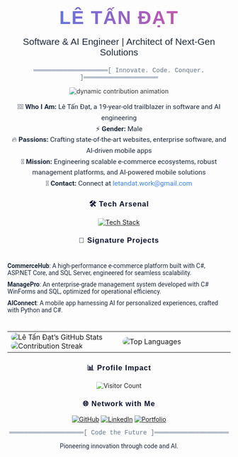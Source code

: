 <!-- Dynamic Header -->
<div align="center">
  <h1 style="font-family: 'Montserrat', sans-serif; color: #0a0f2d; font-size: 3em; font-weight: 900; letter-spacing: 2px; text-transform: uppercase; background: linear-gradient(90deg, #3b82f6, #ec4899); -webkit-background-clip: text; -webkit-text-fill-color: transparent;">
    Lê Tấn Đạt
  </h1>
  <h3 style="font-family: 'Montserrat', sans-serif; color: #1e293b; font-weight: 500; font-size: 1.5em; margin-top: -10px;">Software & AI Engineer | Architect of Next-Gen Solutions</h3>
  <p style="font-family: 'Courier New', monospace; color: #64748b; font-size: 1em;">
    ════════════════════[ Innovate. Code. Conquer. ]════════════════════
  </p>
</div>

<!-- Unique Snake Animation -->
<div align="center">
  <img src="https://raw.githubusercontent.com/platane/snk/main/assets/github-contribution-grid-snake-dark.svg" alt="dynamic contribution animation" style="filter: brightness(100%) contrast(120%) hue-rotate(45deg); animation: pulse 3s infinite;">
  <style>
    @keyframes pulse { 0% { opacity: 0.8; } 50% { opacity: 1; } 100% { opacity: 0.8; } }
  </style>
</div>

<!-- Introduction Section -->
<div align="center">
  <p style="font-family: 'Roboto', sans-serif; color: #1e293b; font-size: 1.1em; max-width: 600px; line-height: 1.6;">
    👨‍💻 <b>Who I Am:</b> Lê Tấn Đạt, a 19-year-old trailblazer in software and AI engineering<br>
    ⚡️ <b>Gender:</b> Male<br>
    🔥 <b>Passions:</b> Crafting state-of-the-art websites, enterprise software, and AI-driven mobile apps<br>
    🎯 <b>Mission:</b> Engineering scalable e-commerce ecosystems, robust management platforms, and AI-powered mobile solutions<br>
    📩 <b>Contact:</b> Connect at <a href="mailto:letandat.work@gmail.com" style="color: #3b82f6; text-decoration: none;">letandat.work@gmail.com</a>
  </p>
</div>

<!-- Technology Stack -->
<div align="center">
  <h3 style="font-family: 'Montserrat', sans-serif; color: #0a0f2d; font-weight: 700; letter-spacing: 1px;">🛠️ Tech Arsenal</h3>
  <p style="transition: transform 0.3s;">
    <a href="https://skillicons.dev">
      <img src="https://skillicons.dev/icons?i=cs,html,css,js,python,sql,vscode,git,github,dotnet,sqlite&perline=10" alt="Tech Stack" style="filter: brightness(110%); transform: scale(1.05);">
    </a>
  </p>
</div>

<!-- Key Projects -->
<div align="center">
  <h3 style="font-family: 'Montserrat', sans-serif; color: #0a0f2d; font-weight: 700; letter-spacing: 1px;">🚀 Signature Projects</h3>
  <ul style="font-family: 'Roboto', sans-serif; color: #1e293b; text-align: left; display: inline-block; list-style-type: none; padding: 0;">
    <li style="margin: 10px 0;"><b>CommerceHub</b>: A high-performance e-commerce platform built with C#, ASP.NET Core, and SQL Server, engineered for seamless scalability.</li>
    <li style="margin: 10px 0;"><b>ManagePro</b>: An enterprise-grade management system developed with C# WinForms and SQL, optimized for operational efficiency.</li>
    <li style="margin: 10px 0;"><b>AIConnect</b>: A mobile app harnessing AI for personalized experiences, crafted with Python and C#.</li>
  </ul>
</div>

<!-- GitHub Stats -->
<p align="center">
  <table align="center">
    <tr>
      <td width="50%">
        <img src="https://github-readme-stats.vercel.app/api?username=LeDat1709&theme=onedark&show_icons=true&count_private=true&border_color=3b82f6&bg_color=0a0f2d" alt="Lê Tấn Đạt’s GitHub Stats" style="border-radius: 10px;">
        <img src="https://github-readme-streak-stats.herokuapp.com/?user=LeDat1709&theme=onedark&hide_border=false&background=0a0f2d&stroke=3b82f6&ring=ec4899" alt="Contribution Streak" style="border-radius: 10px;">
      </td>
      <td width="50%">
        <img src="https://github-readme-stats.anuraghazra1.vercel.app/api/top-langs/?username=LeDat1709&theme=onedark&hide_border=false&langs_count=8&border_color=3b82f6&bg_color=0a0f2d" alt="Top Languages" style="border-radius: 10px;">
      </td>
    </tr>
  </table>
</p>

<!-- Visitor Counter -->
<div align="center">
  <h3 style="font-family: 'Montserrat', sans-serif; color: #0a0f2d; font-weight: 700; letter-spacing: 1px;">📊 Profile Impact</h3>
  <p>
    <img src="https://profile-counter.glitch.me/LeDat1709/count.svg" alt="Visitor Count" style="filter: brightness(120%);">
  </p>
</div>

<!-- Connect Section -->
<div align="center">
  <h3 style="font-family: 'Montserrat', sans-serif; color: #0a0f2d; font-weight: 700; letter-spacing: 1px;">🌐 Network with Me</h3>
  <p>
    <a href="https://github.com/LeDat1709"><img src="https://img.shields.io/badge/GitHub-0a0f2d?style=flat&logo=github&logoColor=white" alt="GitHub"></a>
    <a href="https://www.linkedin.com/in/letandat/"><img src="https://img.shields.io/badge/LinkedIn-0a0f2d?style=flat&logo=linkedin&logoColor=white" alt="LinkedIn"></a>
    <a href="https://letandat.id.vn/"><img src="https://img.shields.io/badge/Portfolio-0a0f2d?style=flat&logo=firefox&logoColor=white" alt="Portfolio"></a>
  </p>
</div>

<!-- Footer -->
<div align="center">
  <p style="font-family: 'Courier New', monospace; color: #64748b; font-size: 1em;">
    ════════════════════[ Code the Future ]════════════════════
  </p>
  <p style="font-family: 'Roboto', sans-serif; color: #1e293b; font-size: 1em;">Pioneering innovation through code and AI.</p>
</div>
